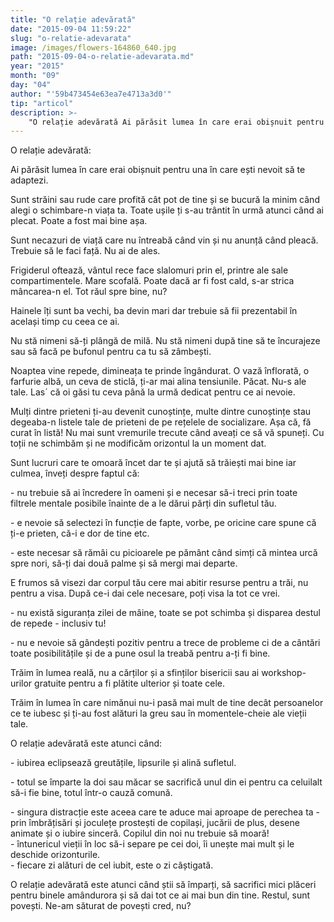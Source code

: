 ```yaml
---
title: "O relație adevărată"
date: "2015-09-04 11:59:22"
slug: "o-relatie-adevarata"
image: /images/flowers-164860_640.jpg
path: "2015-09-04-o-relatie-adevarata.md"
year: "2015"
month: "09"
day: "04"
author: "'59b473454e63ea7e4713a3d0'"
tip: "articol"
description: >-
    "O relație adevărată Ai părăsit lumea în care erai obișnuit pentru una în care ești nevoit să te adaptezi.Sunt străini sau rude care profită cât pot de tine și se bucură la minim când alegi o schimba"
---
```

<div class="kg-card-markdown"><p>O relație adevărată:</p>
<p>Ai părăsit lumea în care erai obișnuit pentru una în care ești nevoit să te adaptezi.</p>
<p>Sunt străini sau rude care profită cât pot de tine și se bucură la minim când alegi o schimbare-n viața ta. Toate ușile ți s-au trântit în urmă atunci când ai plecat. Poate a fost mai bine așa.</p>
<p>Sunt necazuri de viață care nu întreabă când vin și nu anunță când pleacă. Trebuie să le faci față. Nu ai de ales.</p>
<p>Frigiderul oftează, vântul rece face slalomuri prin el, printre ale sale compartimentele. Mare scofală. Poate dacă ar fi fost cald, s-ar strica mâncarea-n el. Tot răul spre bine, nu?</p>
<p>Hainele îți sunt  ba vechi, ba devin mari dar trebuie să fii prezentabil în același timp cu ceea ce ai.</p>
<p>Nu stă nimeni să-ți plângă de milă. Nu stă nimeni după tine să te încurajeze sau să facă pe bufonul pentru ca tu să zâmbești.</p>
<p>Noaptea vine repede, dimineața te prinde îngândurat. O vază înflorată, o farfurie albă, un ceva de sticlă, ți-ar mai alina tensiunile. Păcat. Nu-s ale tale. Las´ că oi găsi tu ceva până la urmă dedicat pentru ce ai nevoie.</p>
<p>Mulți dintre prieteni ți-au devenit cunoștințe, multe dintre cunoștințe stau degeaba-n listele tale de prieteni de pe rețelele de socializare. Așa că, fă curat în listă! Nu mai sunt vremurile trecute când aveați ce să vă spuneți. Cu toții ne schimbăm și ne modificăm orizontul la un moment dat.</p>
<p>Sunt lucruri care te omoară încet dar te și ajută să trăiești mai bine iar culmea, înveți despre faptul că:</p>
<p>- nu trebuie să ai încredere în oameni și e necesar să-i treci prin toate filtrele mentale posibile înainte de a le dărui părți din sufletul tău.</p>
<p>- e nevoie să selectezi în funcție de fapte, vorbe, pe oricine care spune că ți-e prieten, că-i e dor de tine etc.</p>
<p>- este necesar să rămâi cu picioarele pe pământ când simți că mintea urcă spre nori, să-ți dai două palme și să mergi mai departe.</p>
<p>E frumos să visezi dar corpul tău cere mai abitir resurse pentru a trăi, nu pentru a visa. După ce-i dai cele necesare, poți visa la tot ce vrei.</p>
<p>- nu există siguranța zilei de mâine, toate se pot schimba și disparea destul de repede - inclusiv tu!</p>
<p>- nu e nevoie să gândești pozitiv pentru a trece de probleme ci de a cântări toate posibilitățile și de a pune osul la treabă pentru a-ți fi bine.</p>
<p>Trăim în lumea reală, nu a cărților și a sfinților bisericii sau ai workshop-urilor gratuite pentru a fi plătite ulterior și toate cele.</p>
<p>Trăim în lumea în care nimănui nu-i pasă mai mult de tine decât persoanelor ce te iubesc și ți-au fost alături la greu sau în momentele-cheie ale vieții tale.</p>
<p>O relație adevărată este atunci când:</p>
<p>- iubirea eclipsează greutățile, lipsurile și alină sufletul.</p>
<p>- totul se împarte la doi sau măcar se sacrifică unul din ei pentru ca celuilalt să-i fie bine, totul într-o cauză comună.</p>
<p>-  singura distracție este aceea care te aduce mai aproape de perechea ta - prin îmbrățisări și joculețe prostești de copilași, jucării de plus, desene animate și o iubire sinceră. Copilul din noi nu trebuie să moară!<br />
-  întunericul vieții în loc să-i separe pe cei doi, îi unește mai mult și le deschide orizonturile.<br />
-  fiecare zi alături de cel iubit, este o zi câștigată.</p>
<p>O relație adevărată este atunci când știi să împarți, să sacrifici mici plăceri pentru binele amândurora și să dai tot ce ai mai bun din tine. Restul, sunt povești. Ne-am săturat de povești cred, nu?</p>
<p> </p>
</div>
    